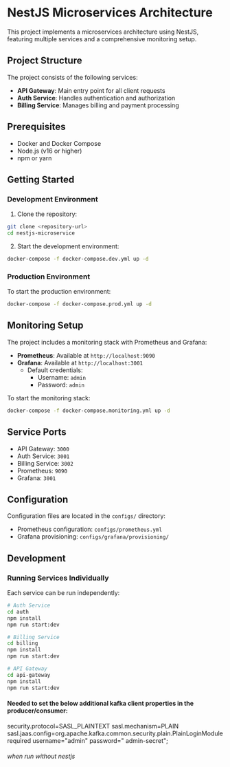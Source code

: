 # NestJS Microservices Architecture

This project implements a microservices architecture using NestJS, featuring multiple services and a comprehensive monitoring setup.

## Project Structure

The project consists of the following services:

- **API Gateway**: Main entry point for all client requests
- **Auth Service**: Handles authentication and authorization
- **Billing Service**: Manages billing and payment processing

## Prerequisites

- Docker and Docker Compose
- Node.js (v16 or higher)
- npm or yarn

## Getting Started

### Development Environment

1. Clone the repository:
```bash
git clone <repository-url>
cd nestjs-microservice
```

2. Start the development environment:
```bash
docker-compose -f docker-compose.dev.yml up -d
```

### Production Environment

To start the production environment:
```bash
docker-compose -f docker-compose.prod.yml up -d
```

## Monitoring Setup

The project includes a monitoring stack with Prometheus and Grafana:

- **Prometheus**: Available at `http://localhost:9090`
- **Grafana**: Available at `http://localhost:3001`
  - Default credentials:
    - Username: `admin`
    - Password: `admin`

To start the monitoring stack:
```bash
docker-compose -f docker-compose.monitoring.yml up -d
```

## Service Ports

- API Gateway: `3000`
- Auth Service: `3001`
- Billing Service: `3002`
- Prometheus: `9090`
- Grafana: `3001`

## Configuration

Configuration files are located in the `configs/` directory:
- Prometheus configuration: `configs/prometheus.yml`
- Grafana provisioning: `configs/grafana/provisioning/`

## Development

### Running Services Individually

Each service can be run independently:

```bash
# Auth Service
cd auth
npm install
npm run start:dev

# Billing Service
cd billing
npm install
npm run start:dev

# API Gateway
cd api-gateway
npm install
npm run start:dev
```

#### Needed to set the below additional kafka client properties in the producer/consumer:

security.protocol=SASL_PLAINTEXT
sasl.mechanism=PLAIN
sasl.jaas.config=org.apache.kafka.common.security.plain.PlainLoginModule required username="admin" password="
admin-secret";

###### when run without nestjs
